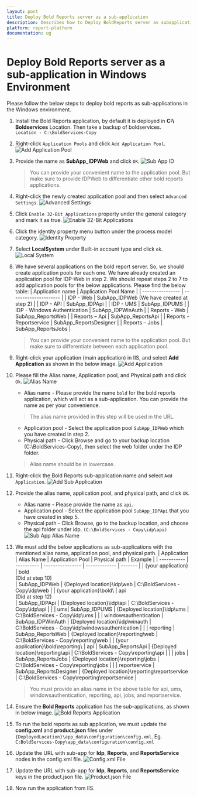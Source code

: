```yaml
---
layout: post
title: Deploy Bold Reports server as a sub-application
description: Describes how to Deploy BoldReports server as subapplication in windows Environment with the Bold Reports Enterprise Edition.
platform: report-platform
documentation: ug
---
```


# Deploy Bold Reports server as a sub-application in Windows Environment

Please follow the below steps to deploy bold reports as sub-applications in the Windows environment.

1. Install the Bold Reports application, by default it is deployed in **C:\ Boldservices** Location. Then take a backup of boldservices.
<br>`Location - C:\BoldServices-Copy`</br>

2. Right-click `Application Pools` and click `Add Application Pool`.
   ![Add Application Pool](/static/assets/on-premise/images/how-to/subapplication-in-windows/add-application-pool.png)

3. Provide the name as **SubApp_IDPWeb** and click `OK`.
   ![Sub App ID](/static/assets/on-premise/images/how-to/subapplication-in-windows/sub-app-id.png)
   > You can provide your convenient name to the application pool. But make sure to provide IDPWeb to differentiate other bold reports applications.

4. Right-click the newly created application pool and then select `Advanced Settings`.
   ![Advanced Settings](/static/assets/on-premise/images/how-to/subapplication-in-windows/advanced-settings.png)

5. Click `Enable 32-Bit Applications` property under the general category and mark it as true.
   ![Enable 32-Bit Applications](/static/assets/on-premise/images/how-to/subapplication-in-windows/enable-applications.png)

6. Click the identity property menu button under the process model category.
   ![Identity Property](/static/assets/on-premise/images/how-to/subapplication-in-windows/identity-property.png)

7. Select **LocalSystem** under Built-in account type and click `ok`.
   ![Local System](/static/assets/on-premise/images/how-to/subapplication-in-windows/local-system.png)

8. We have several applications on the bold report server. So, we should create application pools for each one. We have already created an application pool for IDP-Web in step 2. We should repeat steps 2 to 7 to add application pools for the below applications. Please find the below table:
   | Application name | Application Pool Name |
   | ---------------- | --------------------- |
   | IDP - Web | SubApp_IDPWeb (We have created at step 2) |
   | IDP - API | SubApp_IDPApi |
   | IDP - UMS | SubApp_IDPUMS |
   | IDP - Windows Authentication | SubApp_IDPWinAuth |
   | Reports - Web | SubApp_ReportsWeb |
   | Reports – Api | SubApp_ReportsApi |
   | Reports - Reportservice | SubApp_ReportsDesigner |
   | Reports – Jobs | SubApp_ReportsJobs |
   > You can provide your convenient name to the application pool. But make sure to differentiate between each application pool.

9. Right-click your application (main application) in IIS, and select **Add Application** as shown in the below image.
   ![Add Application](/static/assets/on-premise/images/how-to/subapplication-in-windows/add-main-application.png)

10. Please fill the Alias name, Application pool, and Physical path and click `Ok`.
    ![Alias Name](/static/assets/on-premise/images/how-to/subapplication-in-windows/alias-name.png)
    * Alias name - Please provide the name `bold` for the bold reports application, which will act as a sub-application. You can provide the name as per your convenience.
    > The alias name provided in this step will be used in the URL.
    * Application pool - Select the application pool `SubApp_IDPWeb` which you have created in step 2.
    * Physical path - Click Browse and go to your backup location (C:\BoldServices-Copy), then select the web folder under the IDP folder.
    > Alias name should be in lowercase.

11. Right-click the Bold Reports sub-application name and select `Add Application`.
    ![Add Sub Application](/static/assets/on-premise/images/how-to/subapplication-in-windows/add-sub-application.png)

12. Provide the alias name, application pool, and physical path, and click `OK`.
    * Alias name - Please provide the name as `api`.
    * Application pool - Select the application pool `SubApp_IDPApi` that you have created in step 5.
    * Physical path - Click Browse, go to the backup location, and choose the api folder under idp.
    `(C:\BoldServices - Copy\idp\api)`
    ![Sub App Alias Name](/static/assets/on-premise/images/how-to/subapplication-in-windows/sub-app-alias-name.png)

13. We must add the below applications as sub-applications with the mentioned alias name, application pool, and physical path.
    | Application | Alias Name | Application Pool | Physical path | Example |
    | ----------- | ---------- | ---------------- | ------------- | ------- |
    | {your application} | bold <br> (Did at step 10) </br> | SubApp_IDPWeb | {Deployed location}\idp\web | C:\BoldServices - Copy\idp\web |
    | {your application}\bold\ | api <br> (Did at step 12) </br> | SubApp_IDPApi | {Deployed location}\idp\api | C:\BoldServices - Copy\idp\api |
    | | ums| SubApp_IDPUMS | {Deployed location}\idp\ums | C:\BoldServices - Copy\idp\ums |
    | | windowsauthentication | SubApp_IDPWinAuth | {Deployed location}\idp\winauth | C:\BoldServices - Copy\idp\windowsauthentication |
    | | reporting | SubApp_ReportsWeb | {Deployed location}\reporting\web | C:\BoldServices - Copy\reporting\web |
    | {your application}\bold\reporting\ | api | SubApp_ReportsApi | {Deployed location}\reporting\api | C:\BoldServices - Copy\reporting\api |
    | | jobs | SubApp_ReportsJobs | {Deployed location}\reporting\jobs | C:\BoldServices - Copy\reporting\jobs |
    | | reportservice | SubApp_ReportsDesigner | {Deployed location}\reporting\reportservice | C:\BoldServices - Copy\reporting\reportservice |
    > You must provide an alias name in the above table for api, ums, windowsauthentication, reporting, api, jobs, and reportservice.

14. Ensure the **Bold Reports** application has the sub-applications, as shown in below image.
    ![Bold Reports Application](/static/assets/on-premise/images/how-to/subapplication-in-windows/boldreports-application.png)

15. To run the bold reports as sub application, we must update the **config.xml** and **product.json** files under `{DeployedLocation}\app_data\configuration\config.xml`.
    Eg. `C:BoldServices-Copy\app_data\configuration\config.xml`

16. Update the URL with sub-app for **Idp**, **Reports**, and **ReportsService** nodes in the config.xml file.
    ![Config.xml File](/static/assets/on-premise/images/how-to/subapplication-in-windows/config-xml-file.png)

17. Update the URL with sub-app for **Idp**, **Reports**, and **ReportsService** keys in the product.json file.
    ![Product.json File](/static/assets/on-premise/images/how-to/subapplication-in-windows/product-json-file.png)

18. Now run the application from IIS.